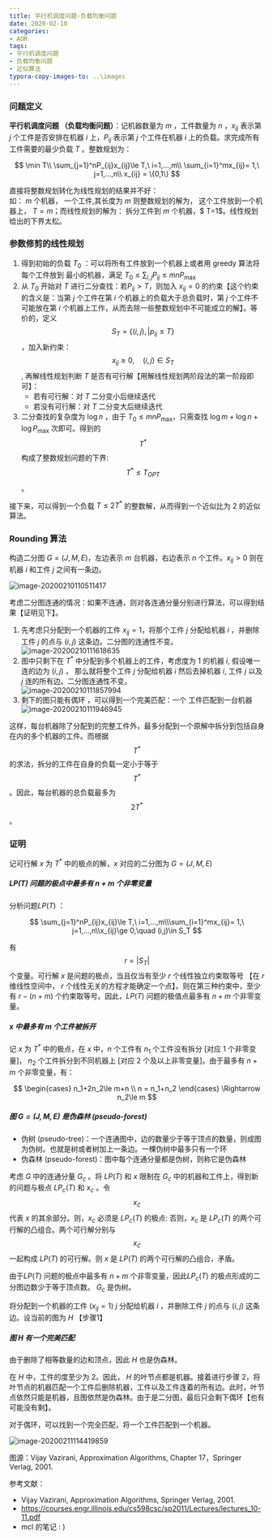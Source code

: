 ```yaml
---
title: 平行机调度问题-负载均衡问题
date: 2020-02-10
categories:
- AOR
tags:
- 平行机调度问题
- 负载均衡问题
- 近似算法
typora-copy-images-to: ..\images
---
```


<head>
    <script src="https://cdn.mathjax.org/mathjax/latest/MathJax.js?config=TeX-AMS-MML_HTMLorMML" type="text/javascript"></script>
    <script type="text/x-mathjax-config">
        MathJax.Hub.Config({
            tex2jax: {
            skipTags: ['script', 'noscript', 'style', 'textarea', 'pre'],
            inlineMath: [['$','$']]
            }
        });
    </script>
</head>



### 问题定义

**平行机调度问题 （负载均衡问题）**：记机器数量为 $m$ ，工件数量为 $n$ ，$x_{ij}$ 表示第 $j$ 个工件是否安排在机器 $i$ 上，$P_{ij}$ 表示第 $j$ 个工件在机器 $i$ 上的负载。求完成所有工件需要的最少负载 $T$ 。整数规划为：

$$
\min T\\
\sum_{j=1}^nP_{ij}x_{ij}\le T,\ i=1,...,m\\
\sum_{i=1}^mx_{ij}= 1,\ j=1,...,n\\
x_{ij} = \{0,1\}
$$

直接将整数规划转化为线性规划的结果并不好：  
如： $m$ 个机器， ⼀个工件,其⻓度为 $m$ 则整数规划的解为， 这个工件放到⼀个机器上， $T=m$；⽽线性规划的解为： 拆分工件到 $m$ 个机器，$ T=1$。线性规划给出的下界太松。

### 参数修剪的线性规划

1. 得到初始的负载 $T_0$ ：可以将所有工件放到⼀个机器上或者⽤ greedy 算法将每个工件放到       最⼩的机器，满足 $T_0\le \sum_{i,j} P_{ij}\le mn P_\max$
2. 从 $T_0$ 开始对 $T$ 进行二分查找：若$P_{ij} > T$，则加入 $x_{ij} = 0$ 的约束【这个约束的含义是：当第 $j$ 个工件在第 $i$ 个机器上的负载大于总负载时，第 $j$ 个工件不可能放在第 $i$ 个机器上工作，从而去除一些整数规划中不可能成立的解】。等价的，定义 $$S_T = \{(i,j),\vert p_{ij}\le T\}$$ ，加入新约束：$$x_{ij}\ge 0,\quad (i,j)\in S_T$$, 再解线性规划判断 $T$ 是否有可⾏解【用解线性规划两阶段法的第一阶段即可】：
   + 若有可行解：对 $T$ ⼆分变⼩后继续迭代
   + 若没有可行解：对 $T$ ⼆分变⼤后继续迭代
3. 二分查找的复杂度为 $\log n$ ，由于  $T_0\le mn P_\max$，只需查找 $\log m + \log n + \log P_\max$ 次即可。得到的 $$T^*$$ 构成了整数规划问题的下界: $$T^*\le T_{OPT}$$ 。

接下来，可以得到一个负载 $T\le 2T^*$ 的整数解，从而得到一个近似比为 2 的近似算法。

### Rounding 算法

构造二分图 $G=(J,M,E)$，左边表示 $m$ 台机器，右边表示 $n$ 个工件。$x_{ij} >0$ 则在机器 $i$ 和工件 $j$ 之间有⼀条边。

![image-20200210110511417](\images\image-20200210110511417.png)

考虑二分图连通的情况：如果不连通，则对各连通分量分别进行算法，可以得到结果【证明见下】。

1. 先考虑只分配到一个机器的工件 $x_{ij} = 1$，将那个工件 $j$ 分配给机器 $i$ ，并删除工件 $j$ 的点与 $(i,j)$ 这条边。二分图的连通性不变。   
![image-20200210111618635](\images\image-20200210111618635.png)
2. 图中只剩下在 $T^*$ 中分配到多个机器上的工件，考虑度为 1 的机器 $i$, 假设唯⼀连的边为 $(i,j)$ ， 那么就将整个工件 $j$ 分配给机器 $i$ 然后去掉机器 $i$, 工件 $j$ 以及 $j$ 连的所有边。二分图连通性不变。  
   ![image-20200210111857994](\images\image-20200210111857994.png)
3. 剩下的图只能有偶环 ，可以得到一个完美匹配：⼀个 工件匹配到⼀台机器   
   ![image-20200210111946945](\images\image-20200210111946945.png)

这样，每台机器除了分配到的完整工件外，最多分配到⼀个原解中拆分到包括自身在内的多个机器的工件。而根据 $$T^*$$ 的求法，拆分的工件在自身的负载一定小于等于 $$T^*$$ 。因此，每台机器的总负载最多为  $$2T^*$$ 。

### 证明

记可行解  $x$ 为 $T^*$ 中的极点的解，$x$ 对应的二分图为 $G=(J,M,E)$

##### $LP(T)$ 问题的极点中最多有 $n+m$ 个非零变量

分析问题$LP(T)$ ：

$$
\sum_{j=1}^nP_{ij}x_{ij}\le T,\ i=1,...,m\\\sum_{i=1}^mx_{ij}= 1,\ j=1,...,n\\x_{ij}\ge 0,\quad (i,j)\in S_T
$$

有 $$r = \vert S_T\vert$$ 个变量。可行解 $x$ 是问题的极点，当且仅当有至少 $r$ 个线性独立约束取等号 【在  $r$ 维线性空间中， $r$ 个线性无关的方程才能确定一个点】。则在第三种约束中，至少有  $r-(n+m)$ 个约束取等号。因此，$LP(T)$ 问题的极值点最多有 $n+m$ 个非零变量。

##### $x$ 中最多有 $m$ 个工件被拆开

记 $x$ 为 $T^*$ 中的极点，在 $x$ 中，$n$ 个工件有 $n_1$ 个工件没有拆分 [对应 1 个非零变量]， $n_2$ 个工件拆分到不同机器上 [对应 2 个及以上非零变量]。由于最多有 $n+m$ 个非零变量，有：

$$
\begin{cases}
n_1+2n_2\le m+n  \\
n = n_1+n_2
 \end{cases} \Rightarrow n_2\le m
$$

##### 图 $G=(J,M,E)$ 是伪森林 (pseudo-forest)

+ 伪树 (pseudo-tree)：一个连通图中，边的数量少于等于顶点的数量，则成图为伪树。也就是树或者树加上一条边。一棵伪树中最多只有一个环
+ 伪森林 (pseudo-forest)：图中每个连通分量都是伪树，则称它是伪森林

考虑 $G$ 中的连通分量 $G_c$ 。将 $LP(T)$ 和 $x$ 限制在 $G_c$ 中的机器和工件上，得到新的问题与极点 $LP_c(T)$ 和 $x_c$ 。令 $$x_\bar{c}$$ 代表 $x$ 的其余部分。则，$x_c$ 必须是 $LP_c(T)$ 的极点:  否则，$x_c$ 是 $LP_c(T)$ 的两个可行解的凸组合。两个可行解分别与  $$x_\bar{c}$$  一起构成 $LP(T)$ 的可行解。则 $x$ 是  $LP(T)$ 的两个可行解的凸组合，矛盾。

由于$LP(T)$ 问题的极点中最多有 $n+m$ 个非零变量，因此$LP_c(T)$ 的极点形成的二分图边数少于等于顶点数。 $G_c$ 是伪树。

将分配到一个机器的工件 ($x_{ij} = 1$) $j$ 分配给机器 $i$ ，并删除工件 $j$ 的点与 $(i,j)$ 这条边。设当前的图为 $H$ 【步骤1】

##### 图 $H$ 有一个完美匹配

由于删除了相等数量的边和顶点，因此 $H$ 也是伪森林。

在 $H$ 中，工件的度至少为 2。因此， $H$ 的叶节点都是机器。接着进行步骤 2，将叶节点的机器匹配一个工件后删除机器，工件以及工件连着的所有边。此时，叶节点依然只能是机器，且图依然是伪森林。由于是二分图，最后只会剩下偶环【也有可能没有剩】。

对于偶环，可以找到一个完全匹配，将一个工件匹配到一个机器。

![image-20200211114419859](\images\image-20200211114419859.png)

图源：Vijay Vazirani, Approximation Algorithms, Chapter 17，Springer Verlag, 2001.



参考文献：

+ Vijay Vazirani, Approximation Algorithms, Springer Verlag, 2001.
+ https://courses.engr.illinois.edu/cs598csc/sp2011/Lectures/lectures_10-11.pdf
+ mcl 的笔记 : )


